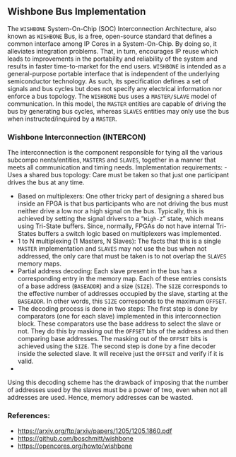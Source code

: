 ## Wishbone Bus Implementation

The `WISHBONE` System-On-Chip (SOC) Interconnection Architecture, also known as `WISHBONE` Bus, is a free, open-source standard that defines a common interface among IP Cores in a System-On-Chip. By doing so, it alleviates integration problems. That, in turn, encourages IP reuse which leads to improvements in the portability and reliability of the system and results in faster time-to-market for the end users.
`WISHBONE` is intended as a general-purpose portable interface that is independent of the underlying semiconductor technology. As such, its specification defines a set of signals and bus cycles but does not specify any electrical information nor enforce a bus topology. The `WISHBONE` bus uses a `MASTER/SLAVE` model of communication. In this model, the `MASTER` entities are capable of driving the bus by generating bus cycles, whereas `SLAVES` entities may only use the bus when instructed/inquired by a `MASTER`.

### Wishbone Interconnection (INTERCON)
The interconnection is the component responsible for tying all the various subcompo nents/entities, `MASTERS` and `SLAVES`, together in a manner that meets all communication and timing needs. Implementation requirements: - Uses a shared bus topology: Care must be taken so that just one participant drives the bus at any time.

- Based on multiplexers: One other tricky part of designing a shared bus inside an FPGA is that bus participants who are not driving the bus must neither drive a low nor a high signal on the bus. Typically, this is achieved by setting the signal drivers to a “`High-Z`” state, which means using Tri-State buffers. Since, normally, FPGAs do not have internal Tri-States buffers a switch logic based on multiplexers was implemented.
- 1 to N multiplexing (1 Masters, N Slaves): The facts that this is a single `MASTER` implementation and `SLAVES` may not use the bus when not addressed, the only care that must be taken is to not overlap the `SLAVES` memory maps.
- Partial address decoding: Each slave present in the bus has a corresponding entry in the memory map. Each of these entries consists of a base address (`BASEADDR`) and a size (`SIZE`). The `SIZE` corresponds to the effective number of addresses occupied by the slave, starting at the `BASEADDR`. In other words, this `SIZE` corresponds to the maximum `OFFSET`.
- The decoding process is done in two steps: The first step is done by comparators (one for each slave) implemented in this interconnection block. These comparators use the base address to select the slave or not. They do this by masking out the `OFFSET` bits of the address and then comparing base addresses. The masking out of the `OFFSET` bits is achieved using the `SIZE`. The second step is done by a fine decoder inside the selected slave. It will receive just the `OFFSET` and verify if it is valid.
- 
Using this decoding scheme has the drawback of imposing that the number of addresses used by the slaves must be a power of two, even when not all addresses are used. Hence, memory addresses can be wasted.

### References:

- https://arxiv.org/ftp/arxiv/papers/1205/1205.1860.pdf
- https://github.com/boschmitt/wishbone
- https://opencores.org/howto/wishbone